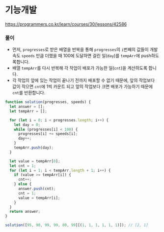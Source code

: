# 기능개발

https://programmers.co.kr/learn/courses/30/lessons/42586

### 풀이

- 먼저, `progresses`로 받은 배열을 반복을 통해 `progresses`의 `i`번째의 값들이 개발속도 `speeds` 만큼
  더했을 때 100에 도달하면 걸린 일(`day`)를 `tempArr`에 push하도록합니다.
- 배열 `tempArr`를 다시 반복해 각 작업이 배포가 가능한 일(`cnt`)을 계산하도록 합니다.
- 각 작업의 앞에 있는 작업이 끝나기 전까지 배포할 수 없기 때문에, 앞의 작업보다 값이 작으면
  `cnt`에 1씩 카운트 되고 앞의 작업보다 크면 배포가 가능하기 때문에 `cnt`를 반환합니다.

```javascript
function solution(progresses, speeds) {
  let answer = [];
  let tempArr = [];

  for (let i = 0; i < progresses.length; i++) {
    let day = 0;
    while (progresses[i] < 100) {
      progresses[i] += speeds[i];
      day++;
    }
    tempArr.push(day);
  }

  let value = tempArr[0];
  let cnt = 1;
  for (let i = 1; i < tempArr.length + 1; i++) {
    if (value >= tempArr[i]) {
      cnt++;
    } else {
      answer.push(cnt);
      cnt = 1;
      value = tempArr[i];
    }
  }
  return answer;
}

solution([95, 90, 99, 99, 80, 99][(1, 1, 1, 1, 1, 1)]); // [2, 1]
```
